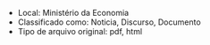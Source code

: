 - Local: Ministério da Economia
- Classificado como: Noticia, Discurso, Documento
- Tipo de arquivo original: pdf, html